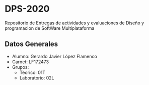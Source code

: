 # DPS-2020
Repositorio de Entregas de actividades y evaluaciones de Diseño y programacion de SoftWare Multiplataforma

## Datos Generales
* Alumno: Gerardo Javier López Flamenco
* Carnet: LF172473
* Grupos:
  * Teorico:      01T
  * Laboratorio:  02L

